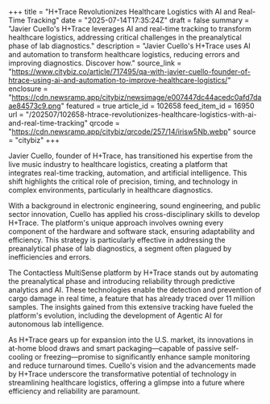 +++
title = "H+Trace Revolutionizes Healthcare Logistics with AI and Real-Time Tracking"
date = "2025-07-14T17:35:24Z"
draft = false
summary = "Javier Cuello's H+Trace leverages AI and real-time tracking to transform healthcare logistics, addressing critical challenges in the preanalytical phase of lab diagnostics."
description = "Javier Cuello's H+Trace uses AI and automation to transform healthcare logistics, reducing errors and improving diagnostics. Discover how."
source_link = "https://www.citybiz.co/article/717495/qa-with-javier-cuello-founder-of-htrace-using-ai-and-automation-to-improve-healthcare-logistics/"
enclosure = "https://cdn.newsramp.app/citybiz/newsimage/e007447dc44acedc0afd7daae84573c9.png"
featured = true
article_id = 102658
feed_item_id = 16950
url = "/202507/102658-htrace-revolutionizes-healthcare-logistics-with-ai-and-real-time-tracking"
qrcode = "https://cdn.newsramp.app/citybiz/qrcode/257/14/irisw5Nb.webp"
source = "citybiz"
+++

<p>Javier Cuello, founder of H+Trace, has transitioned his expertise from the live music industry to healthcare logistics, creating a platform that integrates real-time tracking, automation, and artificial intelligence. This shift highlights the critical role of precision, timing, and technology in complex environments, particularly in healthcare diagnostics.</p><p>With a background in electronic engineering, sound engineering, and public sector innovation, Cuello has applied his cross-disciplinary skills to develop H+Trace. The platform's unique approach involves owning every component of the hardware and software stack, ensuring adaptability and efficiency. This strategy is particularly effective in addressing the preanalytical phase of lab diagnostics, a segment often plagued by inefficiencies and errors.</p><p>The Contactless MultiSense platform by H+Trace stands out by automating the preanalytical phase and introducing reliability through predictive analytics and AI. These technologies enable the detection and prevention of cargo damage in real time, a feature that has already traced over 11 million samples. The insights gained from this extensive tracking have fueled the platform's evolution, including the development of Agentic AI for autonomous lab intelligence.</p><p>As H+Trace gears up for expansion into the U.S. market, its innovations in at-home blood draws and smart packaging—capable of passive self-cooling or freezing—promise to significantly enhance sample monitoring and reduce turnaround times. Cuello's vision and the advancements made by H+Trace underscore the transformative potential of technology in streamlining healthcare logistics, offering a glimpse into a future where efficiency and reliability are paramount.</p>